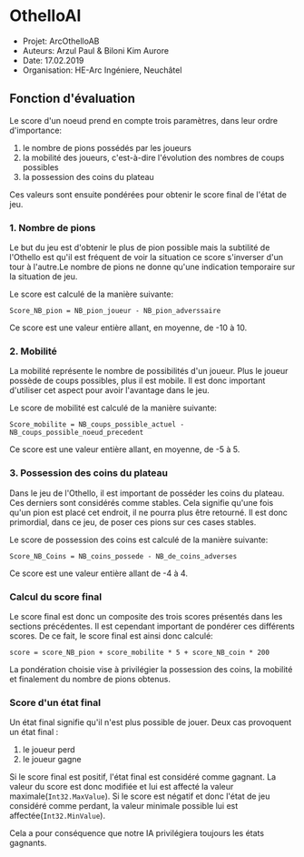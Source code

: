 # OthelloAI

* Projet: ArcOthelloAB
* Auteurs: Arzul Paul & Biloni Kim Aurore
* Date: 17.02.2019
* Organisation: HE-Arc Ingéniere, Neuchâtel

## Fonction d'évaluation

Le score d'un noeud prend en compte trois paramètres, dans leur ordre d'importance:
1) le nombre de pions possédés par les joueurs
2) la mobilité des joueurs, c'est-à-dire l'évolution des nombres de coups possibles
3) la possession des coins du plateau

Ces valeurs sont ensuite pondérées pour obtenir le score final de l'état de jeu.

### 1. Nombre de pions

Le but du jeu est d'obtenir le plus de pion possible mais la subtilité de l'Othello est qu'il est fréquent de voir la situation ce score s'inverser d'un tour à l'autre.Le nombre de pions ne donne qu'une indication temporaire sur la situation de jeu.

Le score est calculé de la manière suivante:

`Score_NB_pion = NB_pion_joueur - NB_pion_adverssaire`

Ce score est une valeur entière allant, en moyenne, de -10 à 10.

### 2. Mobilité

La mobilité représente le nombre de possibilités d'un joueur. Plus le joueur possède de coups possibles, plus il est mobile. Il est donc important d'utiliser cet aspect pour avoir l'avantage dans le jeu.

Le score de mobilité est calculé de la manière suivante:

`Score_mobilite = NB_coups_possible_actuel - NB_coups_possible_noeud_precedent`

Ce score est une valeur entière allant, en moyenne, de -5 à 5.

### 3. Possession des coins du plateau

Dans le jeu de l'Othello, il est important de posséder les coins du plateau. Ces derniers sont considérés comme stables. Cela signifie qu'une fois qu'un pion est placé  cet endroit, il ne pourra plus être retourné. Il est donc primordial, dans ce jeu, de poser ces pions sur ces cases stables.

Le score de possession des coins est calculé de la manière suivante:

`Score_NB_Coins = NB_coins_possede - NB_de_coins_adverses`

Ce score est une valeur entière allant de -4 à 4.

### Calcul du score final

Le score final est donc un composite des trois scores présentés dans les sections précédentes. Il est cependant important de pondérer ces différents scores. De ce fait, le score final est ainsi donc calculé:

`score = score_NB_pion + score_mobilite * 5 + score_NB_coin * 200`

La pondération choisie vise à privilégier la possession des coins, la mobilité et finalement du nombre de pions obtenus.

### Score d'un état final

Un état final signifie qu'il n'est plus possible de jouer. Deux cas provoquent un état final :

1. le joueur perd
2. le joueur gagne

Si le score final est positif, l'état final est considéré comme gagnant. La valeur du score est donc modifiée et lui est affecté la valeur maximale(`Int32.MaxValue`). Si le score est négatif et donc l'état de jeu considéré comme perdant, la valeur minimale possible lui est affectée(`Int32.MinValue`).

Cela a pour conséquence que notre IA privilégiera toujours les états gagnants.
